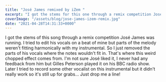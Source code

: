 ```yaml
---
title: "José James remixed by iZem "
excerpt: "I got the stems for this one through a remix competition José James was running. I tried to stick his vocals on a beat of mine..."
coverImage: "/assets/blog/jose-james-izem-remix.jpg"
date: "2021-04-28T14:31:33+0000"
---
```


I got the stems of this song through a remix competition José James was running. I tried to edit his vocals on a beat of mine but parts of the melody weren't fitting harmonically with my instrumental. So I just removed the parts of his vocals where the notes wouldn't fit in. That's where this weird chopped effect comes from. I'm not sure José liked it, I never had any feedback from him but Gilles Peterson played it on his BBC radio show. Later I tried to record some other vocalist on this instrumental but it didn't really work so it's still up for grabs... Just drop me a line!
